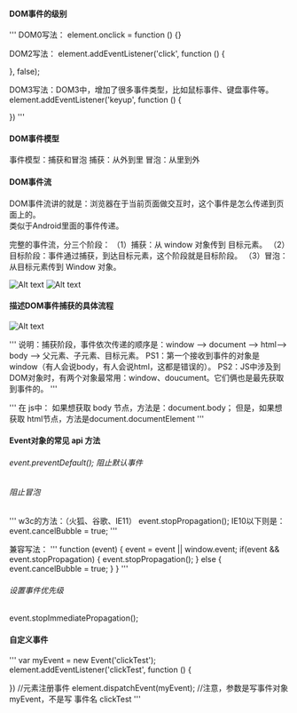 #### DOM事件的级别
'''
DOM0写法：
element.onclick = function () {}

DOM2写法：
element.addEventListener('click', function () {

}, false);

DOM3写法：DOM3中，增加了很多事件类型，比如鼠标事件、键盘事件等。
element.addEventListener('keyup', function () {

})
'''
#### DOM事件模型
事件模型：捕获和冒泡
捕获：从外到里
冒泡：从里到外

#### DOM事件流
DOM事件流讲的就是：浏览器在于当前页面做交互时，这个事件是怎么传递到页面上的。  
类似于Android里面的事件传递。  

完整的事件流，分三个阶段：
（1）捕获：从 window 对象传到 目标元素。
（2）目标阶段：事件通过捕获，到达目标元素，这个阶段就是目标阶段。
（3）冒泡：从目标元素传到 Window 对象。

![Alt text](https://camo.githubusercontent.com/8e7c4505699fa3dfc4c9dcac48db3bab022a2f86/687474703a2f2f696d672e736d79687661652e636f6d2f32303138303330365f313035382e706e67)
![Alt text](https://camo.githubusercontent.com/945ca040a47378c67f526d88afbee16c4e5afe99/687474703a2f2f696d672e736d79687661652e636f6d2f32303138303230345f313231382e6a7067)

#### 描述DOM事件捕获的具体流程
![Alt text](https://camo.githubusercontent.com/40046373eea8996142b6d14025f66f97aafee1d6/687474703a2f2f696d672e736d79687661652e636f6d2f32303138303330365f313130332e706e67)

'''
说明：捕获阶段，事件依次传递的顺序是：window --> document --> html--> body --> 父元素、子元素、目标元素。
PS1：第一个接收到事件的对象是 window（有人会说body，有人会说html，这都是错误的）。
PS2：JS中涉及到DOM对象时，有两个对象最常用：window、doucument。它们俩也是最先获取到事件的。
'''

'''
在 js中：
如果想获取 body 节点，方法是：document.body；
但是，如果想获取 html节点，方法是document.documentElement
'''

#### Event对象的常见 api 方法
###### event.preventDefault();  阻止默认事件
###### 阻止冒泡 
'''
w3c的方法：（火狐、谷歌、IE11）
event.stopPropagation();
IE10以下则是：
event.cancelBubble = true;
'''

兼容写法：
'''
function (event) {
    event = event || window.event;
    if(event && event.stopPropagation) {
        event.stopPropagation();
    } else {
        event.cancelBubble = true;
    }
}
'''

###### 设置事件优先级
event.stopImmediatePropagation();

#### 自定义事件
'''
var myEvent = new Event('clickTest');
element.addEventListener('clickTest', function () {
    
})
//元素注册事件
element.dispatchEvent(myEvent); //注意，参数是写事件对象 myEvent，不是写 事件名 clickTest
'''
